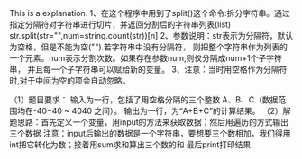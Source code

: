 This is a explanation.
1、在这个程序中用到了split()这个命令:拆分字符串。通过指定分隔符对字符串进行切片，并返回分割后的字符串列表(list)
str.split(str="",num=string.count(str))[n]
2、参数说明：str表示为分隔符，默认为空格，但是不能为空("").若字符串中没有分隔符，
则把整个字符串作为列表的一个元素。num表示分割次数。如果存在参数num,则仅分隔成num+1个子字符串，
并且每一个子字符串可以赋给新的变量。
3、注意：当时用空格作为分隔符时,对于中间为空的项会自动忽略。

（1）题目要求：
输入为一行，包括了用空格分隔的三个整数 A、B、C（数据范围均在-40−40 ~ 4040 之间）。
输出为一行，为“A+B+C”的计算结果。
（2）解题思路：首先定义一个变量，用input的方法来获取数据；然后用遍历的方式输出三个数据
注意：input后输出的数据是一个字符串，要想要三个数相加，我们得用int把它转化为数；接着用sum求和算出三个数的和
最后print打印结果
